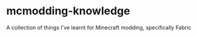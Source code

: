 # mcmodding-knowledge
A collection of things I've learnt for Minecraft modding, specifically Fabric
